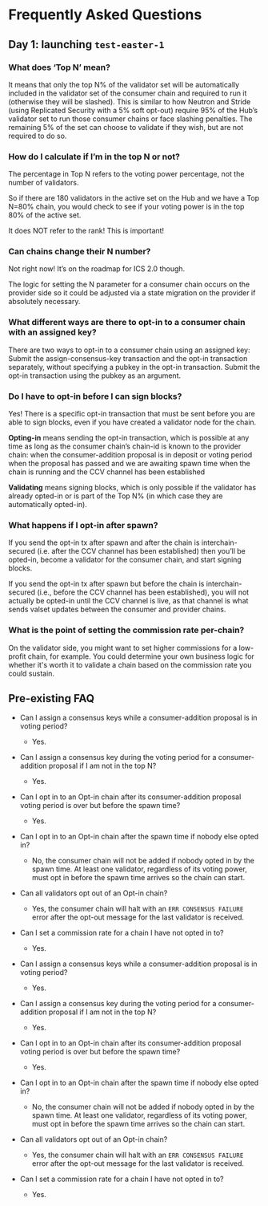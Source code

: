 # Frequently Asked Questions

## Day 1: launching `test-easter-1`

### What does ‘Top N’ mean?
It means that only the top N% of the validator set will be automatically included in the validator set of the consumer chain and required to run it (otherwise they will be slashed). This is similar to how Neutron and Stride (using Replicated Security with a 5% soft opt-out) require 95% of the Hub’s validator set to run those consumer chains or face slashing penalties. The remaining 5% of the set can choose to validate if they wish, but are not required to do so.

### How do I calculate if I’m in the top N or not?
The percentage in Top N refers to the voting power percentage, not the number of validators. 

So if there are 180 validators in the active set on the Hub and we have a Top N=80% chain, you would check to see if your voting power is in the top 80% of the active set. 

It does NOT refer to the rank! This is important!

### Can chains change their N number?
Not right now! It’s on the roadmap for ICS 2.0 though.

The logic for setting the N parameter for a consumer chain occurs on the provider side so it could be adjusted via a state migration on the provider if absolutely necessary.

### What different ways are there to opt-in to a consumer chain with an assigned key?
There are two ways to opt-in to a consumer chain using an assigned key:
Submit the assign-consensus-key transaction and the opt-in transaction separately, without specifying a pubkey in the opt-in transaction.
Submit the opt-in transaction using the pubkey as an argument.


### Do I have to opt-in before I can sign blocks?
Yes! There is a specific opt-in transaction that must be sent before you are able to sign blocks, even if you have created a validator node for the chain.

**Opting-in** means sending the opt-in transaction, which is possible at any time as long as the consumer chain’s chain-id is known to the provider chain:
when the consumer-addition proposal is in deposit or voting period
when the proposal has passed and we are awaiting spawn time
when the chain is running and the CCV channel has been established

**Validating** means signing blocks, which is only possible if the validator has already opted-in or is part of the Top N% (in which case they are automatically opted-in).

### What happens if I opt-in after spawn?
If you send the opt-in tx after spawn and after the chain is interchain-secured (i.e. after the CCV channel has been established) then you’ll be opted-in, become a validator for the consumer chain, and start signing blocks. 

If you send the opt-in tx after spawn but before the chain is interchain-secured (i.e., before the CCV channel has been established), you will not actually be opted-in until the CCV channel is live, as that channel is what sends valset updates between the consumer and provider chains.


### What is the point of setting the commission rate per-chain?
On the validator side, you might want to set higher commissions for a low-profit chain, for example. You could determine your own business logic for whether it's worth it to validate a chain based on the commission rate you could sustain.



## Pre-existing FAQ
* Can I assign a consensus keys while a consumer-addition proposal is in voting period?
  * Yes.
* Can I assign a consensus key during the voting period for a consumer-addition proposal if I am not in the top N?
  * Yes.
* Can I opt in to an Opt-in chain after its consumer-addition proposal voting period is over but before the spawn time?
  * Yes.
* Can I opt in to an Opt-in chain after the spawn time if nobody else opted in?
  * No, the consumer chain will not be added if nobody opted in by the spawn time. At least one validator, regardless of its voting power, must opt in before the spawn time arrives so the chain can start.
* Can all validators opt out of an Opt-in chain?
  * Yes, the consumer chain will halt with an `ERR CONSENSUS FAILURE` error after the opt-out message for the last validator is received.
* Can I set a commission rate for a chain I have not opted in to?
  * Yes.




* Can I assign a consensus keys while a consumer-addition proposal is in voting period?
  * Yes.
* Can I assign a consensus key during the voting period for a consumer-addition proposal if I am not in the top N?
  * Yes.
* Can I opt in to an Opt-in chain after its consumer-addition proposal voting period is over but before the spawn time?
  * Yes.
* Can I opt in to an Opt-in chain after the spawn time if nobody else opted in?
  * No, the consumer chain will not be added if nobody opted in by the spawn time. At least one validator, regardless of its voting power, must opt in before the spawn time arrives so the chain can start.
* Can all validators opt out of an Opt-in chain?
  * Yes, the consumer chain will halt with an `ERR CONSENSUS FAILURE` error after the opt-out message for the last validator is received.
* Can I set a commission rate for a chain I have not opted in to?
  * Yes.
